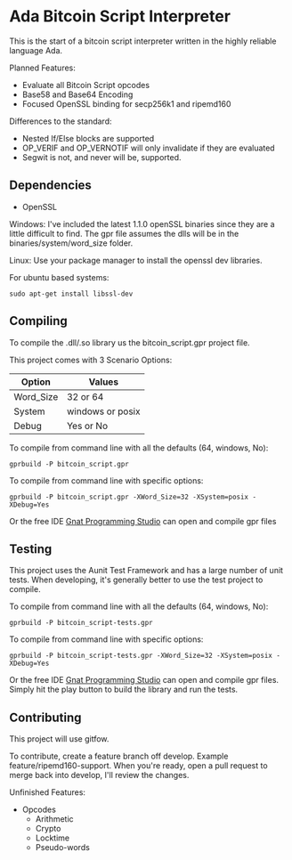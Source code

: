 Ada Bitcoin Script Interpreter
==============================

This is the start of a bitcoin script interpreter written in the highly reliable language Ada.

Planned Features:

- Evaluate all Bitcoin Script opcodes
- Base58 and Base64 Encoding
- Focused OpenSSL binding for secp256k1 and ripemd160

Differences to the standard:

- Nested If/Else blocks are supported
- OP_VERIF and OP_VERNOTIF will only invalidate if they are evaluated
- Segwit is not, and never will be, supported.

## Dependencies

- OpenSSL

Windows: I've included the latest 1.1.0 openSSL binaries since they are a little difficult to find. The gpr file assumes the dlls will be in the binaries/system/word_size folder.

Linux: Use your package manager to install the openssl dev libraries. 

For ubuntu based systems: 

    sudo apt-get install libssl-dev

## Compiling

To compile the .dll/.so library us the bitcoin_script.gpr project file.

This project comes with 3 Scenario Options:

  | Option    | Values           |
  | --------- | ---------------- |
  | Word_Size | 32 or 64         | 
  | System    | windows or posix |
  | Debug     | Yes or No        |

To compile from command line with all the defaults (64, windows, No):

    gprbuild -P bitcoin_script.gpr

To compile from command line with specific options:

    gprbuild -P bitcoin_script.gpr -XWord_Size=32 -XSystem=posix -XDebug=Yes

Or the free IDE [Gnat Programming Studio](http://libre.adacore.com/download/) can open and compile gpr files

## Testing

This project uses the Aunit Test Framework and has a large number of unit tests. When developing, it's generally better to use the test project to compile.

To compile from command line with all the defaults (64, windows, No):

    gprbuild -P bitcoin_script-tests.gpr

To compile from command line with specific options:

    gprbuild -P bitcoin_script-tests.gpr -XWord_Size=32 -XSystem=posix -XDebug=Yes

Or the free IDE [Gnat Programming Studio](http://libre.adacore.com/download/) can open and compile gpr files. Simply hit the play button to build the library and run the tests.

## Contributing

This project will use gitfow.

To contribute, create a feature branch off develop. Example feature/ripemd160-support. 
When you're ready, open a pull request to merge back into develop, I'll review the changes.

Unfinished Features:

- Opcodes
  - Arithmetic
  - Crypto
  - Locktime
  - Pseudo-words
